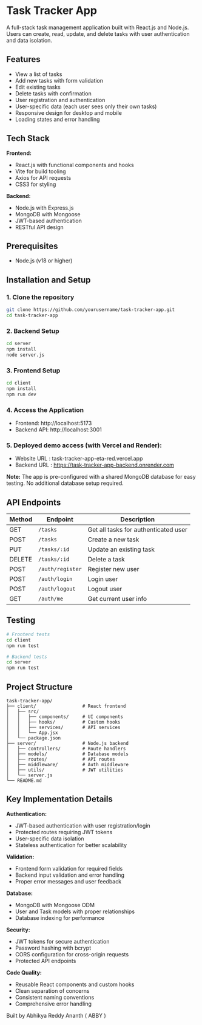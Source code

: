 # Task Tracker App

A full-stack task management application built with React.js and Node.js. Users can create, read, update, and delete tasks with user authentication and data isolation.

## Features

- View a list of tasks
- Add new tasks with form validation
- Edit existing tasks
- Delete tasks with confirmation
- User registration and authentication
- User-specific data (each user sees only their own tasks)
- Responsive design for desktop and mobile
- Loading states and error handling

## Tech Stack

**Frontend:**
- React.js with functional components and hooks
- Vite for build tooling
- Axios for API requests
- CSS3 for styling

**Backend:**
- Node.js with Express.js
- MongoDB with Mongoose
- JWT-based authentication
- RESTful API design

## Prerequisites

- Node.js (v18 or higher)

## Installation and Setup

### 1. Clone the repository
```bash
git clone https://github.com/yourusername/task-tracker-app.git
cd task-tracker-app
```

### 2. Backend Setup
```bash
cd server
npm install
node server.js
```

### 3. Frontend Setup
```bash
cd client
npm install
npm run dev
```

### 4. Access the Application
- Frontend: http://localhost:5173
- Backend API: http://localhost:3001

### 5. Deployed demo access  (with Vercel and Render): 
- Website URL : task-tracker-app-eta-red.vercel.app
- Backend URL : https://task-tracker-app-backend.onrender.com

**Note:** The app is pre-configured with a shared MongoDB database for easy testing. No additional database setup required.

## API Endpoints

| Method | Endpoint | Description |
|--------|----------|-------------|
| GET | `/tasks` | Get all tasks for authenticated user |
| POST | `/tasks` | Create a new task |
| PUT | `/tasks/:id` | Update an existing task |
| DELETE | `/tasks/:id` | Delete a task |
| POST | `/auth/register` | Register new user |
| POST | `/auth/login` | Login user |
| POST | `/auth/logout` | Logout user |
| GET | `/auth/me` | Get current user info |

## Testing

```bash
# Frontend tests
cd client
npm run test

# Backend tests
cd server
npm run test
```

## Project Structure

```
task-tracker-app/
├── client/                 # React frontend
│   ├── src/
│   │   ├── components/     # UI components
│   │   ├── hooks/          # Custom hooks
│   │   ├── services/       # API services
│   │   └── App.jsx
│   └── package.json
├── server/                 # Node.js backend
│   ├── controllers/        # Route handlers
│   ├── models/             # Database models
│   ├── routes/             # API routes
│   ├── middleware/         # Auth middleware
│   ├── utils/              # JWT utilities
│   └── server.js
└── README.md
```

## Key Implementation Details

**Authentication:**
- JWT-based authentication with user registration/login
- Protected routes requiring JWT tokens
- User-specific data isolation
- Stateless authentication for better scalability

**Validation:**
- Frontend form validation for required fields
- Backend input validation and error handling
- Proper error messages and user feedback

**Database:**
- MongoDB with Mongoose ODM
- User and Task models with proper relationships
- Database indexing for performance

**Security:**
- JWT tokens for secure authentication
- Password hashing with bcrypt
- CORS configuration for cross-origin requests
- Protected API endpoints

**Code Quality:**
- Reusable React components and custom hooks
- Clean separation of concerns
- Consistent naming conventions
- Comprehensive error handling

Built by Abhikya Reddy Ananth ( ABBY )


